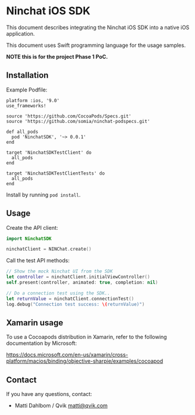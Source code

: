 # Ninchat iOS SDK

This document describes integrating the Ninchat iOS SDK into a native iOS application.

This document uses Swift programming language for the usage samples.

**NOTE this is for the project Phase 1 PoC.**

## Installation

Example Podfile:

```
platform :ios, '9.0'
use_frameworks!

source 'https://github.com/CocoaPods/Specs.git'
source 'https://github.com/somia/ninchat-podspecs.git'

def all_pods
  pod 'NinchatSDK', '~> 0.0.1'
end

target 'NinchatSDKTestClient' do
  all_pods
end

target 'NinchatSDKTestClientTests' do
  all_pods
end
```

Install by running `pod install`.

## Usage

Create the API client:

```swift
import NinchatSDK

ninchatClient = NINChat.create()
```

Call the test API methods:

```swift
// Show the mock Ninchat UI from the SDK
let controller = ninchatClient.initialViewController()
self.present(controller, animated: true, completion: nil)

// Do a connection test using the SDK..
let returnValue = ninchatClient.connectionTest()
log.debug("Connection test success: \(returnValue)")
```

## Xamarin usage

To use a Cocoapods distribution in Xamarin, refer to the following documentation by Microsoft: 

https://docs.microsoft.com/en-us/xamarin/cross-platform/macios/binding/objective-sharpie/examples/cocoapod

## Contact

If you have any questions, contact:
* Matti Dahlbom / Qvik <matti@qvik.com>
